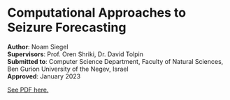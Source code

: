 # Computational Approaches to Seizure Forecasting

**Author**: Noam Siegel\
**Supervisors**: Prof. Oren Shriki, Dr. David Tolpin\
**Submitted to**: Computer Science Department, Faculty of Natural Sciences, Ben Gurion University of the Negev, Israel\
**Approved**: January 2023

[See PDF here.](MScThesis_2_3_6.pdf)
